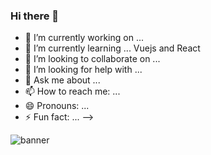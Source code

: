 ### Hi there 👋


- 🔭 I’m currently working on ...
- 🌱 I’m currently learning ... Vuejs and React
- 👯 I’m looking to collaborate on ...
- 🤔 I’m looking for help with ...
- 💬 Ask me about ...
- 📫 How to reach me: ...
- 😄 Pronouns: ...
- ⚡ Fun fact: ...
-->


![banner](https://user-images.githubusercontent.com/63539237/131205275-34e996f4-e57e-4e70-9bb1-93ccd5db1406.PNG)



